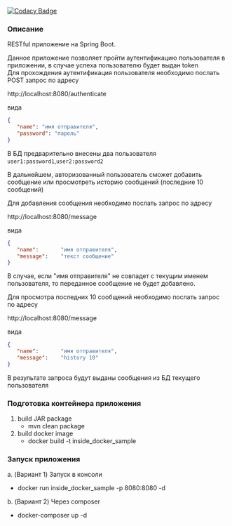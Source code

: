 [![Codacy Badge](https://app.codacy.com/project/badge/Grade/a68b123692e44b5a822fff8f1a505948)](https://www.codacy.com/gh/Ponser2000/inside_test/dashboard?utm_source=github.com&amp;utm_medium=referral&amp;utm_content=Ponser2000/inside_test&amp;utm_campaign=Badge_Grade)

### Описание

RESTful приложение на Spring Boot.

Данное приложение позволяет пройти аутентификацию пользователя в приложении,
в случае успеха пользователю будет выдан token<br>
Для прохождения аутентификация пользователя необходимо послать POST запрос по адресу

http://localhost:8080/authenticate

вида

```json
{
   "name": "имя отправителя",
   "password": "пароль"
}
```
В БД предварительно внесены два пользователя `user1:password1`,`user2:password2`

В дальнейшем, авторизованный пользователь сможет добавить сообщение или просмотреть историю сообщений (последние 10 сообщений)

Для добавления сообщения необходимо послать запрос по адресу 

http://localhost:8080/message

вида
```json
{
   "name":       "имя отправителя",
   "message":    "текст сообщение"
}
```
В случае, если "имя отправителя" не совпадет с текущим именем пользователя, то переданное сообщение не будет добавлено.

Для просмотра последних 10 сообщений необходимо послать запрос по адресу

http://localhost:8080/message

вида
```json
{
   "name":       "имя отправителя",
   "message":    "history 10"
}
```
В результате запроса будут выданы сообщения из БД текущего пользователя



### Подготовка контейнера приложения
1. build JAR package
   - mvn clean package
2. build docker image
   - docker build -t inside_docker_sample

### Запуск приложения
   a. (Вариант 1) Запуск в консоли
   - docker run inside_docker_sample -p 8080:8080 -d

   b. (Вариант 2) Через composer
   - docker-composer up -d
      

